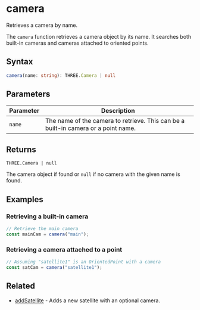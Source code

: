 # camera

Retrieves a camera by name.

The `camera` function retrieves a camera object by its name. It searches both built-in cameras and cameras attached to oriented points.

## Syntax

```typescript
camera(name: string): THREE.Camera | null
```

## Parameters

| Parameter | Description                                                                        |
| --------- | ---------------------------------------------------------------------------------- |
| `name`    | The name of the camera to retrieve. This can be a built-in camera or a point name. |

## Returns

`THREE.Camera | null`

The camera object if found or `null` if no camera with the given name is found.

## Examples

### Retrieving a built-in camera

```javascript
// Retrieve the main camera
const mainCam = camera("main");
```

### Retrieving a camera attached to a point

```javascript
// Assuming "satellite1" is an OrientedPoint with a camera
const satCam = camera("satellite1");
```

## Related

- [addSatellite](/dsl/commands/addSatellite) - Adds a new satellite with an optional camera.
